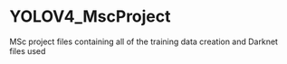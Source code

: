 # YOLOV4_MscProject
MSc project files containing all of the training data creation and Darknet files used

